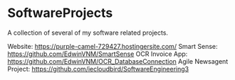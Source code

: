 # SoftwareProjects
A collection of several of my software related projects.


Website: https://purple-camel-729427.hostingersite.com/
Smart Sense: https://github.com/EdwinVNM/SmartSense
OCR Invoice App: https://github.com/EdwinVNM/OCR_DatabaseConnection
Agile Newsagent Project: https://github.com/iecloudbird/SoftwareEngineering3
